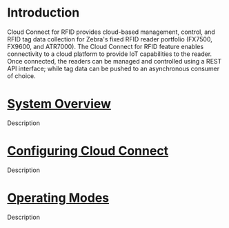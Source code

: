 # Introduction

Cloud Connect for RFID provides cloud-based management, control, and RFID tag data collection for Zebra's fixed RFID reader portfolio (FX7500, FX9600, and ATR7000). The Cloud Connect for RFID feature enables connectivity to a cloud platform to provide IoT capabilities to the reader. Once connected, the readers can be managed and controlled using a REST API interface; while tag data can be pushed to an asynchronous consumer of choice.

# [System Overview](System-Overview.md)

Description

# [Configuring Cloud Connect](CloudConnectConfiguration.md)

Description

# [Operating Modes](OperatingModes.md)

Description
